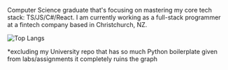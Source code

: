 Computer Science graduate that's focusing on mastering my core tech stack: TS/JS/C#/React. I am currently working as a full-stack programmer at a fintech company based in Christchurch, NZ. 

![Top Langs](https://github-readme-stats.vercel.app/api/top-langs/?username=VendrickNZ&exclude_repo=University&card_width=905)

*excluding my University repo that has so much Python boilerplate given from labs/assignments it completely ruins the graph
